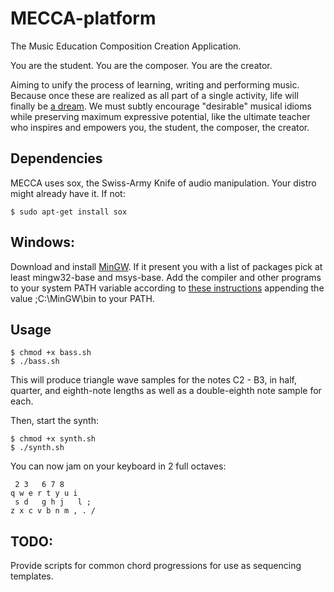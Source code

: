 # MECCA-platform
The Music Education Composition Creation Application.

You are the student.
You are the composer.
You are the creator.

Aiming to unify the process of learning, writing and performing music. Because once these are realized as all part of a single activity, life will finally be [a dream](https://www.youtube.com/watch?v=0TgrorCZg80). We must subtly encourage "desirable" musical idioms while preserving maximum expressive potential, like the ultimate teacher who inspires and empowers you, the student, the composer, the creator.

## Dependencies
MECCA uses sox, the Swiss-Army Knife of audio manipulation. Your distro might already have it.
If not:

    $ sudo apt-get install sox

## Windows:

Download and install [MinGW](http://www.mingw.org/). If it present you with a list of packages pick at least mingw32-base and msys-base. Add the compiler and other programs to your system PATH variable according to [these instructions](http://www.computerhope.com/issues/ch000549.htm) appending the value ;C:\MinGW\bin to your PATH.

## Usage

    $ chmod +x bass.sh
    $ ./bass.sh

This will produce triangle wave samples for the notes C2 - B3, in half, quarter, and eighth-note lengths as well as a double-eighth note sample for each. 

Then, start the synth:

    $ chmod +x synth.sh
    $ ./synth.sh
    
You can now jam on your keyboard in 2 full octaves:

     2 3   6 7 8
    q w e r t y u i
     s d   g h j   l ;
    z x c v b n m , . /


## TODO:

Provide scripts for common chord progressions for use as sequencing templates.
